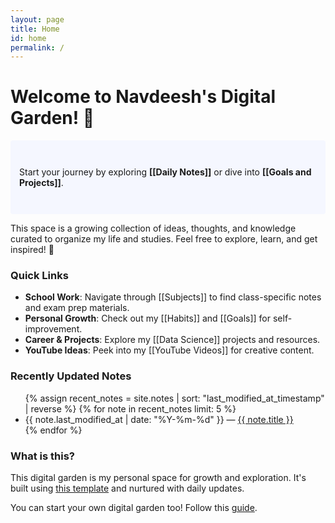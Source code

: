 ```yaml
---
layout: page
title: Home
id: home
permalink: /
---
```


# Welcome to Navdeesh's Digital Garden! 🌱

<p style="padding: 3em 1em; background: #f5f7ff; border-radius: 4px;">
  Start your journey by exploring <span style="font-weight: bold">[[Daily Notes]]</span> or dive into <span style="font-weight: bold">[[Goals and Projects]]</span>.
</p>

This space is a growing collection of ideas, thoughts, and knowledge curated to organize my life and studies. Feel free to explore, learn, and get inspired! 🌟

### Quick Links

- **School Work**: Navigate through [[Subjects]] to find class-specific notes and exam prep materials.
- **Personal Growth**: Check out my [[Habits]] and [[Goals]] for self-improvement.
- **Career & Projects**: Explore my [[Data Science]] projects and resources.
- **YouTube Ideas**: Peek into my [[YouTube Videos]] for creative content.

### Recently Updated Notes

<ul>
  {% assign recent_notes = site.notes | sort: "last_modified_at_timestamp" | reverse %}
  {% for note in recent_notes limit: 5 %}
    <li>
      {{ note.last_modified_at | date: "%Y-%m-%d" }} — <a class="internal-link" href="{{ site.baseurl }}{{ note.url }}">{{ note.title }}</a>
    </li>
  {% endfor %}
</ul>

### What is this?

This digital garden is my personal space for growth and exploration. It's built using [this template](https://github.com/maximevaillancourt/digital-garden-jekyll-template) and nurtured with daily updates.

You can start your own digital garden too! Follow this [guide](https://maximevaillancourt.com/blog/setting-up-your-own-digital-garden-with-jekyll).

<style>
  .wrapper {
    max-width: 46em;
  }
</style>